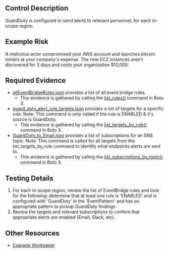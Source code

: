 ## Control Description
GuardDuty is configured to send alerts to relevant personnel, for each in-scope region.

## Example Risk
A malicious actor compromised your AWS account and launches bitcoin miners at your company's expense. The new EC2 instances aren't discovered for 3 days and costs your organization $10,000.

## Required Evidence
* [allEventBridgeRules.json](/evidence_library/EventBridge/us-east-1/allEventBridgeRules.json) provides a list of all event bridge rules.
  * This evidence is gathered by calling the [list_rules()](https://boto3.amazonaws.com/v1/documentation/api/latest/reference/services/events/client/list_rules.html) command in Boto 3.
* [guard_duty_alert_rule_targets.json](/evidence_library/EventBridge/us-east-1/guard_duty_alert_rule_targets.json) provides a list of targets for a specific rule. Note: This command is only called if the rule is ENABLED & it's source is GuardDuty.
  * This evidence is gathered by calling the [list_targets_by_rule()](https://boto3.amazonaws.com/v1/documentation/api/latest/reference/services/events/client/list_targets_by_rule.html) command in Boto 3.
* [GuardDuty_to_Email.json](/evidence_library/SNS/us-east-1/GuardDuty_to_Email.json) provides a list of subscriptions for an SNS topic. Note: This command is called for all targets from the list_targets_by_rule command to identify what endpoints alerts are sent to.
  * This evidence is gathered by calling the [list_subscriptions_by_topic()](https://boto3.amazonaws.com/v1/documentation/api/latest/reference/services/sns/client/list_subscriptions_by_topic.html) command in Boto 3.

## Testing Details
1. For each in-scope region, review the list of EventBridge rules and look for the following:
   determine that at least one rule is 'ENABLED' and is configured with 'GuardDuty' in the 'EventPattern' and has an appropriate pattern to pickup GuardDuty findings
2. Review the targets and relevant subscriptions to confirm that appropriate alerts are enabled (Email, Slack, etc).

## Other Resources
- [Example Workpaper](https://docs.google.com/spreadsheets/d/1bGfbXUTSzVCSGCWn7UtG6QN4wWeEKdrubygcCuDDjbI/edit?usp=sharing)